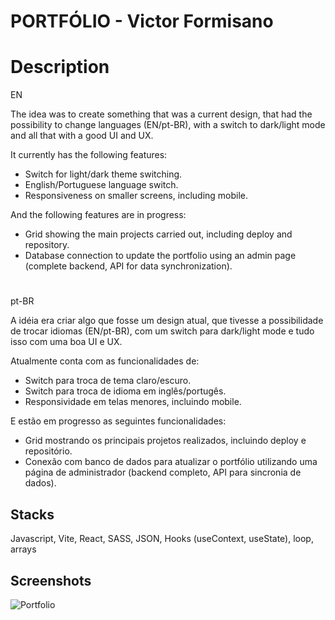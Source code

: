 # PORTFÓLIO - Victor Formisano

# Description
EN


The idea was to create something that was a current design, that had the possibility to change languages (EN/pt-BR), with a switch to dark/light mode and all that with a good UI and UX.

It currently has the following features:
- Switch for light/dark theme switching.
- English/Portuguese language switch.
- Responsiveness on smaller screens, including mobile.

And the following features are in progress:
- Grid showing the main projects carried out, including deploy and repository.
- Database connection to update the portfolio using an admin page (complete backend, API for data synchronization).

#

pt-BR


A idéia era criar algo que fosse um design atual, que tivesse a possibilidade de trocar idiomas (EN/pt-BR), com um switch para dark/light mode e tudo isso com uma boa UI e UX.

Atualmente conta com as funcionalidades de:
- Switch para troca de tema claro/escuro.
- Switch para troca de idioma em inglês/portugês.
- Responsividade em telas menores, incluindo mobile.

E estão em progresso as seguintes funcionalidades:
- Grid mostrando os principais projetos realizados, incluindo deploy e repositório.
- Conexão com banco de dados para atualizar o portfólio utilizando uma página de administrador (backend completo, API para sincronia de dados).




## Stacks

Javascript, Vite, React, SASS, JSON, Hooks (useContext, useState), loop, arrays




## Screenshots
![Portfolio](https://github.com/Victorhtf/portfolio-victorhtf/assets/126508458/8e3b9441-7e70-4cbe-95e7-be653fc8e0e1)



